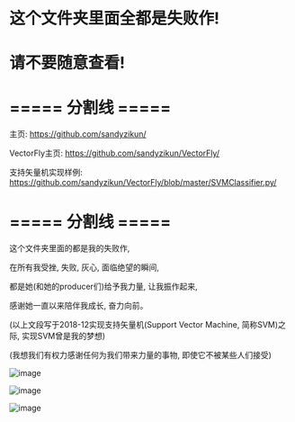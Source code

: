 # 这个文件夹里面全都是失败作!

# 请不要随意查看!

# ===== 分割线 =====

主页: https://github.com/sandyzikun/

VectorFly主页: https://github.com/sandyzikun/VectorFly/

支持矢量机实现样例: https://github.com/sandyzikun/VectorFly/blob/master/SVMClassifier.py/

# ===== 分割线 =====

这个文件夹里面的都是我的失败作,

在所有我受挫, 失败, 灰心, 面临绝望的瞬间,

都是她(和她的producer们)给予我力量, 让我振作起来,

感谢她一直以来陪伴我成长, 奋力向前。

(以上文段写于2018-12实现支持矢量机(Support Vector Machine, 简称SVM)之际, 实现SVM曾是我的梦想)

(我想我们有权力感谢任何为我们带来力量的事物, 即使它不被某些人们接受)

![image](https://imgsa.baidu.com/forum/w%3D580/sign=cd88162519ce36d3a20483380af23a24/4b7d6c09c93d70cfadfa40f2f4dcd100bba12b94.jpg)

![image](https://imgsa.baidu.com/forum/w%3D580/sign=c5b252df0de9390156028d364bed54f9/9f5b9c2bd40735fa5fa6a44692510fb30e2408ba.jpg)

![image](https://magicalmirai.com/2015/images/mainv.jpg)
